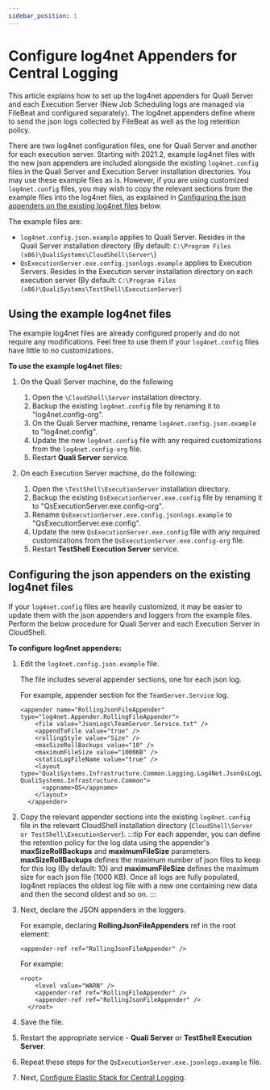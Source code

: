 ```yaml
---
sidebar_position: 1
---
```


# Configure log4net Appenders for Central Logging

This article explains how to set up the log4net appenders for Quali Server and each Execution Server (New Job Scheduling logs are managed via FileBeat and configured separately). The log4net appenders define where to send the json logs collected by FileBeat as well as the log retention policy.

There are two log4net configuration files, one for Quali Server and another for each execution server. Starting with 2021.2, example log4net files with the new json appenders are included alongside the existing `log4net.config` files in the Quali Server and Execution Server installation directories. You may use these example files as is. However, if you are using customized `log4net.config` files, you may wish to copy the relevant sections from the example files into the log4net files, as explained in [Configuring the json appenders on the existing log4net files](./config-log4net.md#configuring-the-json-appenders-on-the-existing-log4net-files) below.

The example files are:

- `log4net.config.json.example` applies to Quali Server. Resides in the Quali Server installation directory (By default: `C:\Program Files (x86)\QualiSystems\CloudShell\Server\`)
- `QsExecutionServer.exe.config.jsonlogs.example` applies to Execution Servers. Resides in the Execution server installation directory on each execution server (By default: `C:\Program Files (x86)\QualiSystems\TestShell\ExecutionServer`)

## Using the example log4net files

The example log4net files are already configured properly and do not require any modifications. Feel free to use them if your `log4net.config` files have little to no customizations.

**To use the example log4net files:**

1. On the Quali Server machine, do the following
    1. Open the `\CloudShell\Server` installation directory.
    2. Backup the existing `log4net.config` file by renaming it to "log4net.config-org".
    3. On the Quali Server machine, rename `log4net.config.json.example` to "log4net.config".
    4. Update the new `log4net.config` file with any required customizations from the `log4net.config-org` file.
    5. Restart **Quali Server** service.
        
2. On each Execution Server machine, do the following:
    1. Open the `\TestShell\ExecutionServer` installation directory.
    2. Backup the existing `QsExecutionServer.exe.config` file by renaming it to "QsExecutionServer.exe.config-org".
    3. Rename `QsExecutionServer.exe.config.jsonlogs.example` to "QsExecutionServer.exe.config".
    4. Update the new `QsExecutionServer.exe.config` file with any required customizations from the `QsExecutionServer.exe.config-org` file.
    5. Restart **TestShell Execution Server** service.
        

## Configuring the json appenders on the existing log4net files

If your `log4net.config` files are heavily customized, it may be easier to update them with the json appenders and loggers from the example files. Perform the below procedure for Quali Server and each Execution Server in CloudShell.

**To configure log4net appenders:**

1. Edit the `log4net.config.json.example` file.
    
    The file includes several appender sections, one for each json log.
    
    For example, appender section for the `TeamServer.Service` log.
    
    ```markup
    <appender name="RollingJsonFileAppender" type="log4net.Appender.RollingFileAppender">
        <file value="JsonLogs\TeamServer.Service.txt" />
        <appendToFile value="true" />
        <rollingStyle value="Size" />
        <maxSizeRollBackups value="10" />
        <maximumFileSize value="1000KB" />
        <staticLogFileName value="true" />
        <layout type="QualiSystems.Infrastructure.Common.Logging.Log4Net.JsonQsLogLayout, QualiSystems.Infrastructure.Common">
          <appname>QS</appname>
        </layout>
      </appender>
    ```
    
2. Copy the relevant appender sections into the existing `log4net.config` file in the relevant CloudShell installation directory (`CloudShell\Server or TestShell\ExecutionServer`).
    :::tip
    For each appender, you can define the retention policy for the log data using the appender's **maxSizeRollBackups** and **maximumFileSize** parameters. **maxSizeRollBackups** defines the maximum number of json files to keep for this log (By default: 10) and **maximumFileSize** defines the maximum size for each json file (1000 KB). Once all logs are fully populated, log4net replaces the oldest log file with a new one containing new data and then the second oldest and so on.
    :::
3. Next, declare the JSON appenders in the loggers.
    
    For example, declaring **RollingJsonFileAppenders** ref in the root element:
    
    ```markup
    <appender-ref ref="RollingJsonFileAppender" />
    ```
    
    For example:
    
    ```markup
    <root>
        <level value="WARN" />
        <appender-ref ref="RollingFileAppender" />
        <appender-ref ref="RollingJsonFileAppender" />
      </root>
    ```
    
4. Save the file.
5. Restart the appropriate service - **Quali Server** or **TestShell Execution Server**.
6. Repeat these steps for the `QsExecutionServer.exe.jsonlogs.example` file.
7. Next, [Configure Elastic Stack for Central Logging](./modify-cloudshell.md).